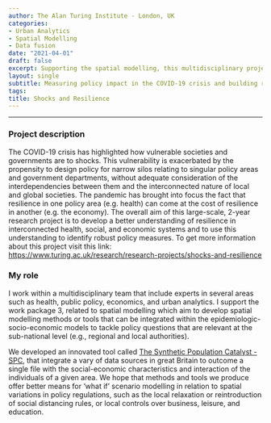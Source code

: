 ```yaml
---
author: The Alan Turing Institute - London, UK
categories:
- Urban Analytics
- Spatial Modelling
- Data fusion
date: "2021-04-01"
draft: false
excerpt: Supporting the spatial modelling, this multidisciplinary project aims to develop spatial modelling methods or tools that can be integrated within the epidemiologic-socio-economic models to tackle policy questions that are relevant at the sub-national level (e.g., regional and local authorities). 
layout: single
subtitle: Measuring policy impact in the COVID-19 crisis and building resilience against future shocks.
tags:
title: Shocks and Resilience
---
```


---

### Project description 

The COVID-19 crisis has highlighted how vulnerable societies and governments are to shocks. This vulnerability is exacerbated by the propensity to design policy for narrow silos relating to singular policy areas and government departments, without adequate consideration of the interdependencies between them and the interconnected nature of local and global societies. The pandemic has brought into focus the fact that resilience in one policy area (e.g. health) can come at the cost of resilience in another (e.g. the economy). The overall aim of this large-scale, 2-year research project is to develop a better understanding of resilience in interconnected health, social, and economic systems and to use this understanding to identify robust policy measures. To get more information about this project visit this link:  https://www.turing.ac.uk/research/research-projects/shocks-and-resilience

### My role

I work within a multidisciplinary team that include experts in several areas such as health, public policy, economics, and urban analytics. I support the work package 3, related to spatial modelling which aim to develop spatial modelling methods or tools that can be integrated within the epidemiologic-socio-economic models to tackle policy questions that are relevant at the sub-national level (e.g., regional and local authorities). 

We developed an innovated tool called [The Synthetic Population Catalyst - SPC](https://alan-turing-institute.github.io/uatk-spc/), that integrate a vary of data sources in great Britain to outcome a single file with the social-economic characteristics and interaction of the individuals of a given area. We hope that methods and tools we produce offer better means for  ‘what if’ scenario modelling in relation to spatial variations in policy regulations, such as the local relaxation or reintroduction of social distancing rules, or local controls over business, leisure, and education.

